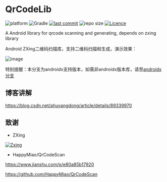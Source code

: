 # QrCodeLib

![platform](https://img.shields.io/badge/platform-Android-lightgrey.svg)
![Gradle](https://img.shields.io/badge/Gradle-4.10.1-brightgreen.svg)
[![last commit](https://img.shields.io/github/last-commit/ahuyangdong/QrCodeLib.svg)](https://github.com/ahuyangdong/QrCodeLib/commits/master)
![repo size](https://img.shields.io/github/repo-size/ahuyangdong/QrCodeLib.svg)
[![Licence](https://img.shields.io/github/license/ahuyangdong/QrCodeLib.svg)](https://github.com/ahuyangdong/TabCustom/blob/master/LICENSE)

A Android library for qrcode scanning and generating, depends on zxing library


Android ZXing二维码扫描库，支持二维码扫描和生成，演示效果：

![image](https://github.com/ahuyangdong/QrCodeLib/blob/master/demo.gif)

特别提醒：本分支为androidx支持版本，如需非androidx版本库，请至[androidx分支](https://github.com/ahuyangdong/QrCodeLib/tree/androidx)

## 博客讲解
https://blog.csdn.net/ahuyangdong/article/details/89339970


## 致谢

- ZXing

[![Zxing](https://camo.githubusercontent.com/cd92fcc87ebc531c60edc667da4a77b90c004ff0/68747470733a2f2f7261772e6769746875622e636f6d2f77696b692f7a78696e672f7a78696e672f7a78696e672d6c6f676f2e706e67)](https://github.com/zxing/zxing)

- HappyMiao/QrCodeScan

https://www.jianshu.com/p/e80a85b17920

https://github.com/HappyMiao/QrCodeScan
